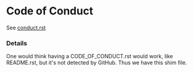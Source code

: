 # Code of Conduct

See [conduct.rst](conduct.rst)

### Details

One would think having a CODE_OF_CONDUCT.rst would work, like README.rst, but it's not detected by GitHub. Thus we have this shim file.
